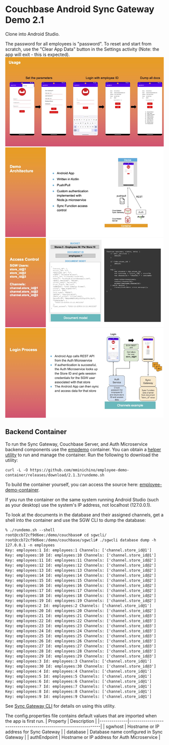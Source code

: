 # Couchbase Android Sync Gateway Demo 2.1

Clone into Android Studio.

The password for all employees is "password". To reset and start from scratch, use the "Clear App Data" button in the Settings activity (Note: the app will exit - this is expected).
![Usage](doc/usage.jpg)
![Architecture](doc/architecture.jpg)
![Access](doc/access.jpg)
![Login](doc/login.jpg)

## Backend Container

To run the Sync Gateway, Couchbase Server, and Auth Microservice backend components use the [empdemo](https://hub.docker.com/r/mminichino/empdemo) container.
You can obtain a [helper utility](https://github.com/mminichino/employee-demo-container/releases/download/2.1.3/rundemo.sh) to run and manage the container.
Run the following to download the utility:
```
curl -L -O https://github.com/mminichino/employee-demo-container/releases/download/2.1.3/rundemo.sh
```
To build the container yourself, you can access the source here: [employee-demo-container](https://github.com/mminichino/employee-demo-container).

If you run the container on the same system running Android Studio (such as your desktop) use the system's IP address, not localhost (127.0.0.1).

To look at the documents in the database and their assigned channels, get a shell into the container and use the SGW CLI to dump the database:

```
% ./rundemo.sh --shell
root@ccb72cf9d6ee:/demo/couchbase# cd sgwcli/
root@ccb72cf9d6ee:/demo/couchbase/sgwcli# ./sgwcli database dump -h 127.0.0.1 -n employees
Key: employees:1 Id: employees:1 Channels: ['channel.store_id@1']
Key: employees:10 Id: employees:10 Channels: ['channel.store_id@1']
Key: employees:11 Id: employees:11 Channels: ['channel.store_id@2']
Key: employees:12 Id: employees:12 Channels: ['channel.store_id@2']
Key: employees:13 Id: employees:13 Channels: ['channel.store_id@2']
Key: employees:14 Id: employees:14 Channels: ['channel.store_id@2']
Key: employees:15 Id: employees:15 Channels: ['channel.store_id@2']
Key: employees:16 Id: employees:16 Channels: ['channel.store_id@2']
Key: employees:17 Id: employees:17 Channels: ['channel.store_id@2']
Key: employees:18 Id: employees:18 Channels: ['channel.store_id@2']
Key: employees:19 Id: employees:19 Channels: ['channel.store_id@2']
Key: employees:2 Id: employees:2 Channels: ['channel.store_id@1']
Key: employees:20 Id: employees:20 Channels: ['channel.store_id@2']
Key: employees:21 Id: employees:21 Channels: ['channel.store_id@3']
Key: employees:22 Id: employees:22 Channels: ['channel.store_id@3']
Key: employees:23 Id: employees:23 Channels: ['channel.store_id@3']
Key: employees:24 Id: employees:24 Channels: ['channel.store_id@3']
Key: employees:25 Id: employees:25 Channels: ['channel.store_id@3']
Key: employees:26 Id: employees:26 Channels: ['channel.store_id@3']
Key: employees:27 Id: employees:27 Channels: ['channel.store_id@3']
Key: employees:28 Id: employees:28 Channels: ['channel.store_id@3']
Key: employees:29 Id: employees:29 Channels: ['channel.store_id@3']
Key: employees:3 Id: employees:3 Channels: ['channel.store_id@1']
Key: employees:30 Id: employees:30 Channels: ['channel.store_id@3']
Key: employees:4 Id: employees:4 Channels: ['channel.store_id@1']
Key: employees:5 Id: employees:5 Channels: ['channel.store_id@1']
Key: employees:6 Id: employees:6 Channels: ['channel.store_id@1']
Key: employees:7 Id: employees:7 Channels: ['channel.store_id@1']
Key: employees:8 Id: employees:8 Channels: ['channel.store_id@1']
Key: employees:9 Id: employees:9 Channels: ['channel.store_id@1']
```

See [Sync Gateway CLI](https://github.com/mminichino/sgwcli) for details on using this utility.

The config.properties file contains default values that are imported when the app is first run.
| Property     | Description                                                    |
|--------------|----------------------------------------------------------------|
| sgwhost      | Hostname or IP address for Sync Gateway                        |
| database     | Database name configured in Sync Gateway                       |
| authEndpoint | Hostname or IP address for Auth Microservice                   |
